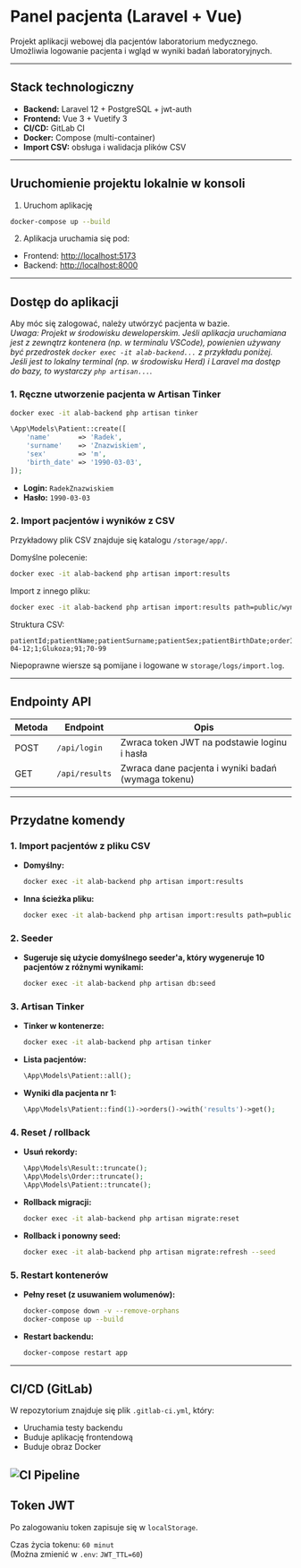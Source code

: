 # Panel pacjenta (Laravel + Vue)

Projekt aplikacji webowej dla pacjentów laboratorium medycznego.  
Umożliwia logowanie pacjenta i wgląd w wyniki badań laboratoryjnych.

---

## Stack technologiczny

-   **Backend:** Laravel 12 + PostgreSQL + jwt-auth
-   **Frontend:** Vue 3 + Vuetify 3
-   **CI/CD:** GitLab CI
-   **Docker:** Compose (multi-container)
-   **Import CSV:** obsługa i walidacja plików CSV

---

## Uruchomienie projektu lokalnie w konsoli

1. Uruchom aplikację

```bash
docker-compose up --build
```

2. Aplikacja uruchamia się pod:

-   Frontend: [http://localhost:5173](http://localhost:5173/)
-   Backend: [http://localhost:8000](http://localhost:8000/)

---

## Dostęp do aplikacji

Aby móc się zalogować, należy utwórzyć pacjenta w bazie. \
_Uwaga: Projekt w środowisku deweloperskim. Jeśli aplikacja uruchamiana jest z zewnątrz kontenera (np. w terminalu VSCode), powienien używany być przedrostek `docker exec -it alab-backend...` z przykładu poniżej. Jeśli jest to lokalny terminal (np. w środowisku Herd) i Laravel ma dostęp do bazy, to wystarczy `php artisan...`._

### 1. Ręczne utworzenie pacjenta w Artisan Tinker

```bash
docker exec -it alab-backend php artisan tinker
```

```php
\App\Models\Patient::create([
    'name'       => 'Radek',
    'surname'    => 'Znazwiskiem',
    'sex'        => 'm',
    'birth_date' => '1990-03-03',
]);
```

-   **Login:** `RadekZnazwiskiem`
-   **Hasło:** `1990-03-03`

### 2. Import pacjentów i wyników z CSV

Przykładowy plik CSV znajduje się katalogu `/storage/app/`.

Domyślne polecenie:

```bash
docker exec -it alab-backend php artisan import:results
```

Import z innego pliku:

```bash
docker exec -it alab-backend php artisan import:results path=public/wyniki.csv
```

Struktura CSV:

```csv
patientId;patientName;patientSurname;patientSex;patientBirthDate;orderId;testName;testValue;testReference1;Piotr;Kowalski;m;1983-04-12;1;Glukoza;91;70-99
```

Niepoprawne wiersze są pomijane i logowane w `storage/logs/import.log`.

---

## Endpointy API

| Metoda | Endpoint       | Opis                                                |
| ------ | -------------- | --------------------------------------------------- |
| POST   | `/api/login`   | Zwraca token JWT na podstawie loginu i hasła        |
| GET    | `/api/results` | Zwraca dane pacjenta i wyniki badań (wymaga tokenu) |

---

## Przydatne komendy

### 1. Import pacjentów z pliku CSV

-   **Domyślny:**
    ```bash
    docker exec -it alab-backend php artisan import:results
    ```
-   **Inna ścieżka pliku:**
    ```bash
    docker exec -it alab-backend php artisan import:results path=public/wyniki.csv
    ```

### 2. Seeder

-   **Sugeruje się użycie domyślnego seeder'a, który wygeneruje 10 pacjentów z różnymi wynikami:**
    ```bash
    docker exec -it alab-backend php artisan db:seed
    ```

### 3. Artisan Tinker

-   **Tinker w kontenerze:**
    ```bash
    docker exec -it alab-backend php artisan tinker
    ```
-   **Lista pacjentów:**
    ```php
    \App\Models\Patient::all();
    ```
-   **Wyniki dla pacjenta nr 1:**
    ```php
    \App\Models\Patient::find(1)->orders()->with('results')->get();
    ```

### 4. Reset / rollback

-   **Usuń rekordy:**
    ```php
    \App\Models\Result::truncate();
    \App\Models\Order::truncate();
    \App\Models\Patient::truncate();
    ```
-   **Rollback migracji:**
    ```bash
    docker exec -it alab-backend php artisan migrate:reset
    ```
-   **Rollback i ponowny seed:**
    ```bash
    docker exec -it alab-backend php artisan migrate:refresh --seed
    ```

### 5. Restart kontenerów

-   **Pełny reset (z usuwaniem wolumenów):**
    ```bash
    docker-compose down -v --remove-orphans
    docker-compose up --build
    ```
-   **Restart backendu:**
    ```bash
    docker-compose restart app
    ```

---

## CI/CD (GitLab)

W repozytorium znajduje się plik `.gitlab-ci.yml`, który:

-   Uruchamia testy backendu
-   Buduje aplikację frontendową
-   Buduje obraz Docker

## ![CI Pipeline](https://gitlab.com/Radek168/ab_zadanie_portal_pacjent/badges/main/pipeline.svg)

## Token JWT

Po zalogowaniu token zapisuje się w `localStorage`.

Czas życia tokenu: `60 minut`  
(Można zmienić w `.env`: `JWT_TTL=60`)
